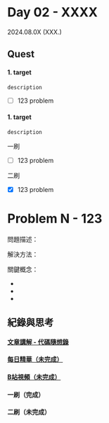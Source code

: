 # Day 02 - XXXX
2024.08.0X (XXX.)

## Quest
#### 1. target
```
description
```

- [ ] 123 problem

#### 1. target
```
description
```
一刷
- [ ] 123 problem

二刷
- [x] 123 problem

# Problem N - 123

問題描述：

解決方法：

關鍵概念：

- 
- 
- 

## 紀錄與思考

#### [文章講解 - 代碼隨想錄](<>)

#### [每日精華（未完成）](<>)

#### [B站視頻（未完成）](<>)

#### 一刷（完成）

#### 二刷（未完成）

